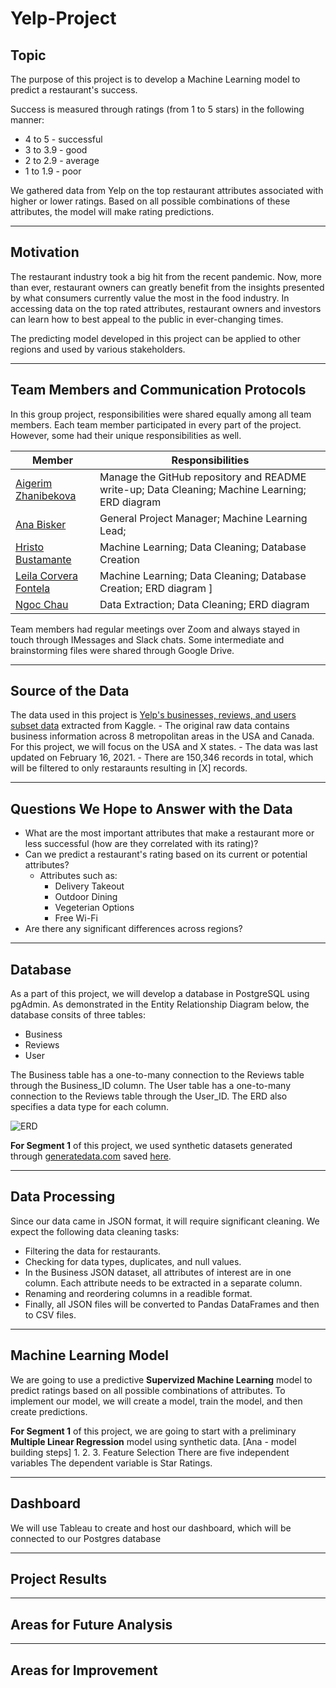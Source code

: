 # Yelp-Project

## Topic 
The purpose of this project is to develop a Machine Learning model to predict a restaurant's success. 

Success is measured through ratings (from 1 to 5 stars) in the following manner:
- 4 to 5 - successful
- 3 to 3.9 - good
- 2 to 2.9 - average
- 1 to 1.9 - poor

We gathered data from Yelp on the top restaurant attributes associated with higher or lower ratings. Based on all possible combinations of these attributes, the model will make rating predictions. 

---------------------------------------------------------------------------------------

## Motivation 
The restaurant industry took a big hit from the recent pandemic. Now, more than ever, restaurant owners can greatly benefit from the insights presented by what consumers currently value the most in the food industry. In accessing data on the top rated attributes, restaurant owners and investors can learn how to best appeal to the public in ever-changing times. 

The predicting model developed in this project can be applied to other regions and used by various stakeholders.

---------------------------------------------------------------------------------------

## Team Members and Communication Protocols
In this group project, responsibilities were shared equally among all team members. Each team member participated in every part of the project. However, some had their unique responsibilities as well. 

| Member | Responsibilities                            |
| -------------| ------------------------------------- |
| [Aigerim Zhanibekova](https://github.com/Aigerim-Zh) | Manage the GitHub repository and README write-up; Data Cleaning; Machine Learning; ERD diagram |
| [Ana Bisker](https://github.com/anaorenstein) | General Project Manager; Machine Learning Lead; |
| [Hristo Bustamante](https://github.com/hbustamante8) | Machine Learning; Data Cleaning; Database Creation |
| [Leila Corvera Fontela](https://github.com/leilacf) | Machine Learning; Data Cleaning; Database Creation; ERD diagram ]|
| [Ngoc Chau](https://github.com/Ngoclchau) | Data Extraction; Data Cleaning; ERD diagram|

Team members had regular meetings over Zoom and always stayed in touch through IMessages and Slack chats. Some intermediate and brainstorming files were shared through Google Drive. 

---------------------------------------------------------------------------------------

## Source of the Data
The data used in this project is [Yelp's businesses, reviews, and users subset data](https://www.kaggle.com/datasets/yelp-dataset/yelp-dataset?datasetId=10100&language=Python&outputs=null) extracted from Kaggle.
    - The original raw data contains business information across 8 metropolitan areas in the USA and Canada. For this project, we will focus on the USA and X states. 
    - The data was last updated on February 16, 2021.
    - There are 150,346 records in total, which will be filtered to only restaraunts resulting in [X] records. 

---------------------------------------------------------------------------------------

## Questions We Hope to Answer with the Data 
- What are the most important attributes that make a restaurant more or less successful (how are they correlated with its rating)?
- Can we predict a restaurant's rating based on its current or potential attributes?
    - Attributes such as:
        - Delivery Takeout
        - Outdoor Dining
        - Vegeterian Options
        - Free Wi-Fi
- Are there any significant differences across regions?

---------------------------------------------------------------------------------------

## Database
As a part of this project, we will develop a database in PostgreSQL using pgAdmin. As demonstrated in the Entity Relationship Diagram below, the database consits of three tables:
- Business
- Reviews
- User

The Business table has a one-to-many connection to the Reviews table through the Business_ID column. The User table has a one-to-many connection to the Reviews table through the User_ID. The ERD also specifies a data type for each column. 

![ERD]()

**For Segment 1** of this project, we used synthetic datasets generated through [generatedata.com](https://generatedata.com/generator) saved [here](). 


---------------------------------------------------------------------------------------
## Data Processing 
Since our data came in JSON format, it will require significant cleaning. We expect the following data cleaning tasks:
- Filtering the data for restaurants. 
- Checking for data types, duplicates, and null values. 
- In the Business JSON dataset, all attributes of interest are in one column. Each attribute needs to be extracted in a separate column.
- Renaming and reordering columns in a readible format. 
- Finally, all JSON files will be converted to Pandas DataFrames and then to CSV files. 
---------------------------------------------------------------------------------------
## Machine Learning Model 
We are going to use a predictive **Supervized Machine Learning** model to predict ratings based on all possible combinations of attributes. To implement our model, we will create a model, train the model, and then create predictions. 

**For Segment 1** of this project, we are going to start with a preliminary **Multiple Linear Regression** model using synthetic data. 
[Ana - model building steps]
1. 
2.
3.
Feature Selection 
There are five independent variables 
The dependent variable is Star Ratings. 

-----------------------------------------------------------------------------------------
## Dashboard
We will use Tableau to create and host our dashboard, which will be connected to our Postgres database

-----------------------------------------------------------------------------------------

## Project Results
-----------------------------------------------------------------------------------------

## Areas for Future Analysis
-----------------------------------------------------------------------------------------

## Areas for Improvement 



